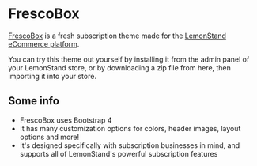 FrescoBox
=============

[FrescoBox](https://frescobox.lemonstand.com/) is a fresh subscription theme made for the [LemonStand eCommerce platform](https://lemonstand.com/).

You can try this theme out yourself by installing it from the admin panel of your LemonStand store, or by downloading a zip file from here, then importing it into your store.

## Some info

* FrescoBox uses Bootstrap 4
* It has many customization options for colors, header images, layout options and more!
* It's designed specifically with subscription businesses in mind, and supports all of LemonStand's powerful subscription features

